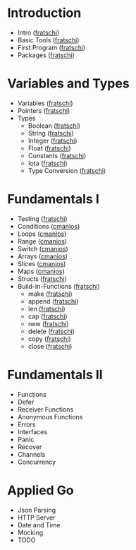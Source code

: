 

# Introduction

* Intro ([fratschi](https://github.com/fratschi))
* Basic Tools ([fratschi](https://github.com/fratschi))
* First Program ([fratschi](https://github.com/fratschi))
* Packages ([fratschi](https://github.com/fratschi))

# Variables and Types

* Variables ([fratschi](https://github.com/fratschi)) 
* Pointers ([fratschi](https://github.com/fratschi))
* Types
  * Boolean ([fratschi](https://github.com/fratschi))
  * String ([fratschi](https://github.com/fratschi)) 
  * Integer ([fratschi](https://github.com/fratschi)) 
  * Float ([fratschi](https://github.com/fratschi))
  * Constants ([fratschi](https://github.com/fratschi))
  * Iota ([fratschi](https://github.com/fratschi))
  * Type Conversion ([fratschi](https://github.com/fratschi))
   
# Fundamentals I

* Testing ([fratschi](https://github.com/fratschi))
* Conditions ([cmanios](https://github.com/cmanios))
* Loops ([cmanios](https://github.com/cmanios))
* Range ([cmanios](https://github.com/cmanios))
* Switch ([cmanios](https://github.com/cmanios))
* Arrays ([cmanios](https://github.com/cmanios))
* Slices ([cmanios](https://github.com/cmanios))
* Maps ([cmanios](https://github.com/cmanios))
* Structs ([fratschi](https://github.com/fratschi))
* Build-In-Functions ([fratschi](https://github.com/fratschi))
    * make ([fratschi](https://github.com/fratschi))
    * append ([fratschi](https://github.com/fratschi))
    * len ([fratschi](https://github.com/fratschi))
    * cap ([fratschi](https://github.com/fratschi))
    * new ([fratschi](https://github.com/fratschi))
    * delete ([fratschi](https://github.com/fratschi))
    * copy ([fratschi](https://github.com/fratschi))
    * close ([fratschi](https://github.com/fratschi))
    
# Fundamentals II

* Functions
* Defer
* Receiver Functions
* Anonymous Functions
* Errors
* Interfaces
* Panic
* Recover
* Channels
* Concurrency

# Applied Go

* Json Parsing
* HTTP Server
* Date and Time
* Mocking
* TODO
